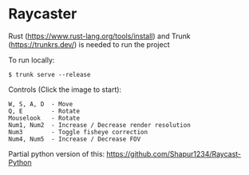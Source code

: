 # Raycaster

Rust (https://www.rust-lang.org/tools/install) and Trunk (https://trunkrs.dev/) is needed to run the project

To run locally:
```
$ trunk serve --release
```

Controls (Click the image to start):
```
W, S, A, D  - Move
Q, E        - Rotate
Mouselook   - Rotate
Num1, Num2  - Increase / Decrease render resolution
Num3        - Toggle fisheye correction
Num4, Num5  - Increase / Decrease FOV
```

Partial python version of this: https://github.com/Shapur1234/Raycast-Python

